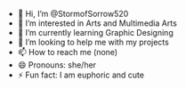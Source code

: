 - 👋 Hi, I’m @StormofSorrow520
- 👀 I’m interested in Arts and Multimedia Arts
- 🌱 I’m currently learning Graphic Designing
- 💞️ I’m looking to help me with my projects
- 📫 How to reach me (none)
- 😄 Pronouns: she/her
- ⚡ Fun fact: I am euphoric and cute

<!---
StormofSorrow520/StormofSorrow520 is a ✨ special ✨ repository because its `README.md` (this file) appears on your GitHub profile.
You can click the Preview link to take a look at your changes.
--->
